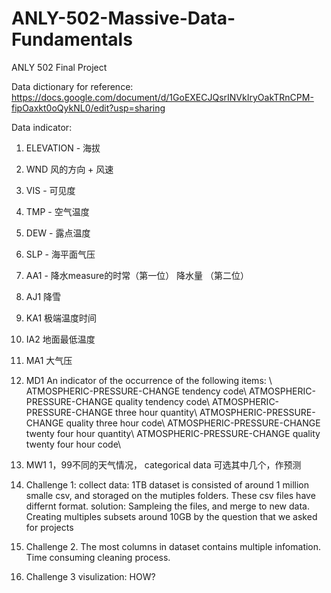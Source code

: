 # ANLY-502-Massive-Data-Fundamentals
ANLY 502 Final Project


Data dictionary for reference:
https://docs.google.com/document/d/1GoEXECJQsrINVkIryOakTRnCPM-fipOaxkt0oQykNL0/edit?usp=sharing


Data indicator: 
  1. ELEVATION - 海拔
  2. WND 风的方向 + 风速
  3. VIS - 可见度
  4. TMP - 空气温度
  5. DEW - 露点温度
  6. SLP - 海平面气压
  7. AA1 - 降水measure的时常（第一位）   降水量 （第二位）
  8. AJ1 降雪
  9. KA1 极端温度时间
  10. IA2 地面最低温度
  11. MA1 大气压
  12. MD1 An indicator of the occurrence of the following items:  \\
        ATMOSPHERIC-PRESSURE-CHANGE tendency code\\
        ATMOSPHERIC-PRESSURE-CHANGE quality tendency code\\
        ATMOSPHERIC-PRESSURE-CHANGE three hour quantity\\
        ATMOSPHERIC-PRESSURE-CHANGE quality three hour code\\
        ATMOSPHERIC-PRESSURE-CHANGE twenty four hour quantity\\
        ATMOSPHERIC-PRESSURE-CHANGE quality twenty four hour code\\
        
  13. MW1 1，99不同的天气情况， categorical data 可选其中几个，作预测
  
  
  1. Challenge 1: collect data: 1TB dataset is consisted of around 1 million smalle csv, and storaged on the mutiples folders. These csv files have differnt format. solution: Sampleing the files, and merge to new data. Creating multiples subsets around 10GB by the question that we asked for projects
  
  2. Challenge 2. The most columns in dataset contains multiple infomation. Time consuming cleaning process.
  
  3. Challenge 3 visulization: HOW?
   
   
  
  
  
